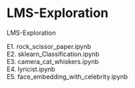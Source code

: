 # LMS-Exploration
LMS-Exploration

E1. rock_scissor_paper.ipynb    
E2. sklearn_Classification.ipynb    
E3. camera_cat_whiskers.ipynb    
E4. lyricist.ipynb  
E5. face_embedding_with_celebrity.ipynb

